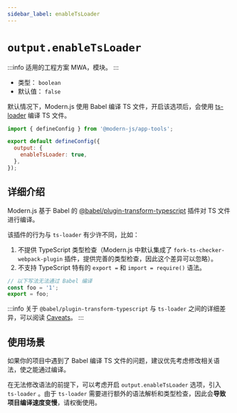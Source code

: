 ```yaml
---
sidebar_label: enableTsLoader
---
```


# `output.enableTsLoader`

:::info 适用的工程方案
MWA，模块。
:::

- 类型： `boolean`
- 默认值： `false`

默认情况下，Modern.js 使用 Babel 编译 TS 文件，开启该选项后，会使用 [ts-loader](https://github.com/TypeStrong/ts-loader) 编译 TS 文件。

```javascript title="modern.config.js"
import { defineConfig } from '@modern-js/app-tools';

export default defineConfig({
  output: {
    enableTsLoader: true,
  },
});
```

## 详细介绍

Modern.js 基于 Babel 的 [@babel/plugin-transform-typescript](https://babeljs.io/docs/en/babel-plugin-transform-typescript) 插件对 TS 文件进行编译。

该插件的行为与 `ts-loader` 有少许不同，比如：

1. 不提供 TypeScript 类型检查（Modern.js 中默认集成了 `fork-ts-checker-webpack-plugin` 插件，提供完善的类型检查，因此这个差异可以忽略）。
2. 不支持 TypeScript 特有的 `export =` 和 `import = require()` 语法。

```js
// 以下写法无法通过 Babel 编译
const foo = '1';
export = foo;
```

:::info
关于 `@babel/plugin-transform-typescript` 与 `ts-loader` 之间的详细差异，可以阅读 [Caveats](https://babeljs.io/docs/en/babel-plugin-transform-typescript#caveats)。
:::

## 使用场景

如果你的项目中遇到了 Babel 编译 TS 文件的问题，建议优先考虑修改相关语法，使之能通过编译。

在无法修改语法的前提下，可以考虑开启 `output.enableTsLoader` 选项，引入 `ts-loader` 。由于 `ts-loader` 需要进行额外的语法解析和类型检查，因此会**导致项目编译速度变慢**，请权衡使用。
